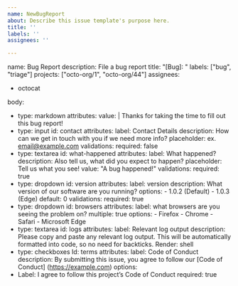 ```yaml
---
name: NewBugReport
about: Describe this issue template's purpose here.
title: ''
labels: ''
assignees: ''

---
```


name: Bug Report
description: File a bug report
title: "[Bug]:  "
labels: ["bug", "triage"]
projects: ["octo-org/1", "octo-org/44"]
assignees:
- octocat

body:
- type: markdown
     	   attributes:
         		value: |
             		   Thanks for taking the time to fill out this bug report!
- type: input
                 id: contact
                 attributes:
          label: Contact Details
          description: How can we get in touch with you if we need more info?
          placeholder: ex.    email@example.com
       	   validations:
           	           required: false
- type: textarea
    id: what-happened
    attributes:
             label: What happened?
             description: Also tell us, what did you expect to happen?
             placeholder: Tell us what you see!
             value: "A bug happened!"
         	     validations:
             		required: true
- type: dropdown
         	      id: version
                        attributes: 
              label: version
              description: What version of our software are you running?
              options: 
                  - 1.0.2 (Default)
                  - 1.0.3 (Edge)
               default: 0
                          validations:
                	required: true
- type: dropdown
      id: browsers
           attributes: 
                 label: what browsers are you seeing the problem on?
                 multiple: true
                 options: 
                    - Firefox
                    - Chrome
                    - Safari
                    - Microsoft Edge
- type: textarea
      id: logs
      attributes: 
                 label: Relevant log output
                 description: Please copy and paste any relevant log output. This will be automatically formatted into code, so no need for backticks.
	  Render: shell
- type: checkboxes
       Id: terms
       attributes: 
                 label: Code of Conduct
                 description: By submitting this issue, you agree to follow our [Code of Conduct] (https://example.com)
                 options: 
-	Label: I agree to follow this project’s Code of Conduct required: true
